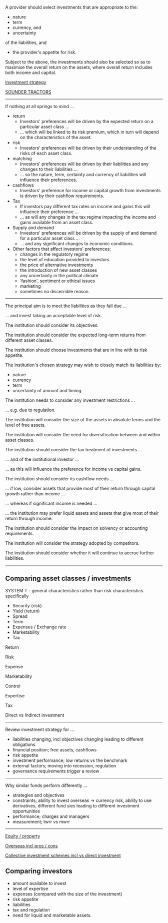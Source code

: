 
A provider should select investments that are appropriate to the:

- nature
- term
- currency, and
- uncertainty

of the liabilities, and

- the provider's appetite for risk.

Subject to the above, the investments should also be selected so as to maximise the overall return on the assets, where overall return includes both income and capital.

[Investment strategy](14-choosing-an-appropriate-investment-strategy.md)

[SOUNDER TRACTORS](14-choosing-an-appropriate-investment-strategy.md#factors-influencing-an-institutions-investment-strategy)

---

If nothing at all springs to mind ...

- return
    - Investors' preferences will be driven by the expected return on a particular asset class ...
    - ... which will be linked to its risk premium, which in turn will depend on the characteristics of the asset.
- risk
    - Investors' preferences will be driven by their understanding of the risks of each asset class.
- matching
    - Investors' preferences will be driven by their liabilities and any changes to their liabilities ...
    - ... so the nature, term, certainty and currency of liabilities will influence their preferences.
- cashflows
    - Investors' preference for income or capital growth from investments is driven by their cashflow requirements.
- Tax
    - If investors pay different tax rates on income and gains this will influence their preference ...
    - ... as will any changes in the tax regime impacting the income and gains available from an asset class.
- Supply and demand
    - Investors' preferences will be driven by the supply of and demand for a particular asset class ...
    - ... and any significant changes to economic conditions.
- Other factors that affect investors' preferences:
    - changes in the regulatory regime
    - the level of education provided to investors
    - the price of alternative investments
    - the introduction of new asset classes
    - any uncertainty in the political climate
    - ‘fashion', sentiment or ethical issues
    - marketing
    - sometimes no discernible reason.

---

The principal aim is to meet the liabilities as they fall due ...

... and invest taking an acceptable level of risk.

The institution should consider its objectives.

The institution should consider the expected long-term returns from different asset classes.

The institution should choose investments that are in line with its risk appetite.

The institution's chosen strategy may wish to closely match its liabilities by:

- nature
- currency
- term
- uncertainty of amount and timing.

The institution needs to consider any investment restrictions ...

... e.g. due to regulation.

The institution will consider the size of the assets in absolute terms and the level of free assets.

The institution will consider the need for diversification between and within asset classes.

The institution should consider the tax treatment of investments ...

... and of the institutional investor ...

... as this will influence the preference for income vs capital gains.

The institution should consider its cashflow needs ...

... if low, consider assets that provide most of their return through capital growth rather than income ...

... whereas if significant income is needed ...

... the institution may prefer liquid assets and assets that give most of their return through income.

The institution should consider the impact on solvency or accounting requirements.

The institution will consider the strategy adopted by competitors.

The institution should consider whether it will continue to accrue further liabilities.

---

## Comparing asset classes / investments

SYSTEM T - general characteristics rather than risk characteristics specifically

- Security (risk)
- Yield (return)
- Spread
- Term
- Expenses / Exchange rate
- Marketability
- Tax

Return

Risk

Expense

Marketability

Control

Expertise

Tax

Direct vs Indirect investment

---

Review investment strategy for ...

- liabilities changing, incl objectives changing leading to different obligations
- financial position; free assets, cashflows
- risk appetite
- investment performance; low returns vs the benchmark
- external factors; moving into recession, regulation
- governance requirements trigger a review

---

Why similar funds perform differently ...

- strategies and objectives
- constraints; ability to invest overseas -> currency risk, ability to use derivatives, different fund sies leading to different investment opportunities
- performance; charges and managers
- measurement; twrr vs mwrr

---

[Equity / property](09-equity-and-property-markets.md)

[Overseas incl pros / cons](10-other-investment-classes.md#overseas-investment)

[Collective investment schemes incl vs direct investment](10-other-investment-classes.md#collective-investment-schemes)

## Comparing investors

- amount available to invest
- level of expertise
- expenses (compared with the size of the investment)
- risk appetite
- liabilities
- tax and regulation
- need for liquid and marketable assets.
